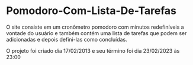 # Pomodoro-Com-Lista-De-Tarefas
O site consiste em um cronômetro pomodoro com minutos redefiníveis a vontade do usuário e também contém uma lista de tarefas que podem ser adicionadas e depois defini-las como concluídas.

O projeto foi criado dia 17/02/2013 e seu término foi dia 23/02/2023 às 23:00


<div align="center">
  <img src"https://user-images.githubusercontent.com/97699477/221878958-e3e0fed8-b288-4ed3-ae06-e83d04ccc62c.png">
</div>

<div align="center">
  <img src"https://user-images.githubusercontent.com/97699477/221878927-5261587e-1cf9-4ba9-bb86-b08299704076.png">
</div>
